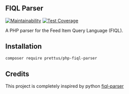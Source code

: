 ## FIQL Parser

[![Maintainability](https://api.codeclimate.com/v1/badges/e4204205a1e289b03f18/maintainability)](https://codeclimate.com/github/andersao/php-fiql-parser/maintainability)
[![Test Coverage](https://api.codeclimate.com/v1/badges/e4204205a1e289b03f18/test_coverage)](https://codeclimate.com/github/andersao/php-fiql-parser/test_coverage)

A PHP parser for the Feed Item Query Language (FIQL).

## Installation

```bash
composer require prettus/php-fiql-parser
```

## Credits

This project is completely inspired by python [fiql-parser](https://github.com/sergedomk/fiql_parser)